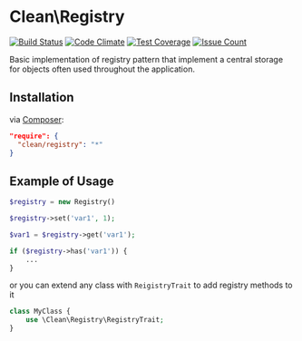 # Clean\Registry

[![Build Status](https://travis-ci.org/clean/registry.svg?branch=master)](https://travis-ci.org/clean/registry)
[![Code Climate](https://codeclimate.com/github/clean/registry/badges/gpa.svg)](https://codeclimate.com/github/clean/registry)
[![Test Coverage](https://codeclimate.com/github/clean/registry/badges/coverage.svg)](https://codeclimate.com/github/clean/registry/coverage)
[![Issue Count](https://codeclimate.com/github/clean/registry/badges/issue_count.svg)](https://codeclimate.com/github/clean/registry)

Basic implementation of registry pattern that implement a central storage for
objects often used throughout the application. 

## Installation

via [Composer](https://packagist.org/packages/clean/registry):

```json
"require": {
  "clean/registry": "*"
}
```

## Example of Usage

```php
$registry = new Registry()

$registry->set('var1', 1);

$var1 = $registry->get('var1');

if ($registry->has('var1')) {
    ...
}
```

or you can extend any class with `ReigistryTrait` to add registry methods to it

```php
class MyClass {
	use \Clean\Registry\RegistryTrait;
}
```
